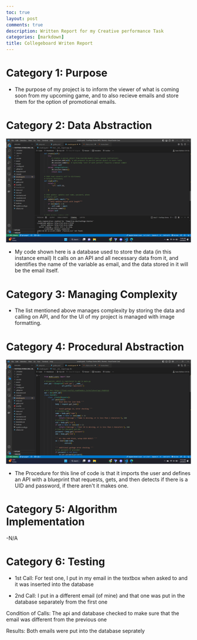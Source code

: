 ```yaml
---
toc: true
layout: post
comments: true
description: Written Report for my Creative performance Task
categories: [markdown]
title: Collegeboard Writen Report 
---  
```



# Category 1: Purpose 

- The purpose of my project is to inform the viewer of what is coming soon from my upcoming game, and to also recieve emails and store them for the option of promotional emails.  

# Category 2: Data Abstraction 

![](https://github.com/T-Dev-CCM/Fastpage-setup/blob/master/images/Screenshot%20(301).png?raw=true)

- My code shown here is a database used to store the data (in this instance email) It calls on an API and all necessary data from it, and identifies the name of the variable as email, and the data stored in it will be the email itself. 

# Category 3: Managing Complexity 

- The list mentioned above manages complexity by storing the data and calling on API, and for the UI of my project is managed with image formatting. 

# Category 4: Procedural Abstraction 

![](https://github.com/T-Dev-CCM/Fastpage-setup/blob/master/images/Screenshot%20(302).png?raw=true) 

- The Procedure for this line of code is that it imports the user and defines an API with a blueprint that requests, gets, and then detects if there is a UID and password, if there aren't it makes one. 

# Category 5: Algorithm Implementation 

-N/A 

# Category 6: Testing 

- 1st Call: For test one, I put in my email in the textbox when asked to and it was inserted into the database 

- 2nd Call: I put in a different email (of mine) and that one was put in the database separately from the first one 

Condition of Calls: The api and database checked to make sure that the email was different from the previous one 

Results: Both emails were put into the database seprately 